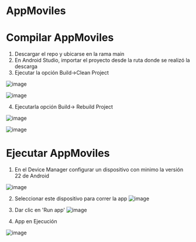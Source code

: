 # AppMoviles


# Compilar AppMoviles
1. Descargar el repo y ubicarse en la rama main
2. En Android Studio, importar el proyecto desde la ruta donde se realizó la descarga
3. Ejecutar la opción Build->Clean Project

![image](https://user-images.githubusercontent.com/20029761/235358291-84c10d04-4244-46db-bb29-3e82c89a1dd0.png)

![image](https://user-images.githubusercontent.com/20029761/235358363-5332dbdb-55ad-4dbb-b661-e5206ae3e184.png)


4. Ejecutarla opción Build-> Rebuild Project

![image](https://user-images.githubusercontent.com/20029761/235358395-a6d8bd16-e8b5-4af6-8159-12d1eaa7c55d.png)

![image](https://user-images.githubusercontent.com/20029761/235358432-756f79d9-0f06-4b1e-b671-7f82652eb759.png)


# Ejecutar AppMoviles
1. En el Device Manager configurar un dispositivo con minimo la versión 22 de Android

![image](https://user-images.githubusercontent.com/20029761/235358522-4a32a86f-d3f5-4fed-8807-4ae9174f6a98.png)


2. Seleccionar  este dispositivo para correr la app
![image](https://user-images.githubusercontent.com/20029761/235358565-44d236dc-de7f-46a5-b995-9ed98bc89f32.png)


3. Dar clic en 'Run app'
![image](https://user-images.githubusercontent.com/20029761/235358704-761df5c9-1a89-44cb-badc-42c25ab8b29c.png)


4. App en Ejecución

![image](https://user-images.githubusercontent.com/20029761/235358746-606dd595-1ea2-4da2-a50f-d00af297daa1.png)


